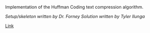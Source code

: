Implementation of the Huffman Coding text compression algorithm.

_Setup/skeleton written by Dr. Forney_
_Solution written by Tyler Ilunga_

[Link](http://forns.lmu.build/classes/spring-2019/cmsi-282/homework/hw4/homework-4.html)
